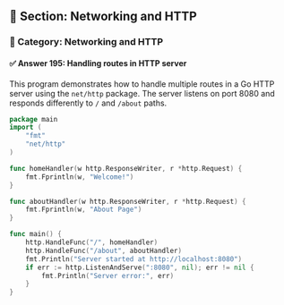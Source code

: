 ## 📘 Section: Networking and HTTP  
### 🔹 Category: Networking and HTTP  
#### ✅ Answer 195: Handling routes in HTTP server

This program demonstrates how to handle multiple routes in a Go HTTP server using the `net/http` package. The server listens on port 8080 and responds differently to `/` and `/about` paths.

```go
package main
import (
    "fmt"
    "net/http"
)

func homeHandler(w http.ResponseWriter, r *http.Request) {
    fmt.Fprintln(w, "Welcome!")
}

func aboutHandler(w http.ResponseWriter, r *http.Request) {
    fmt.Fprintln(w, "About Page")
}

func main() {
    http.HandleFunc("/", homeHandler)
    http.HandleFunc("/about", aboutHandler)
    fmt.Println("Server started at http://localhost:8080")
    if err := http.ListenAndServe(":8080", nil); err != nil {
        fmt.Println("Server error:", err)
    }
}
```
